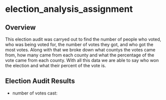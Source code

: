 # election_analysis_assignment
## Overview
This election audit was carryed out to find the number of people who voted, who was being voted for, the number of votes they got, and who got the most votes. Along with that we broke down what countys the votes came from, how many came from each county and what the percentage of the vote came from each county. With all this data we are able to say who won the election and what their percent of the vote is.

## Election Audit Results
* number of votes cast: 
